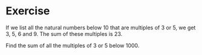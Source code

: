 # Exercise  
If we list all the natural numbers below 10 that are multiples of 3 or 5, we get 3, 5, 6 and 9. The sum of these multiples is 23.  

Find the sum of all the multiples of 3 or 5 below 1000.